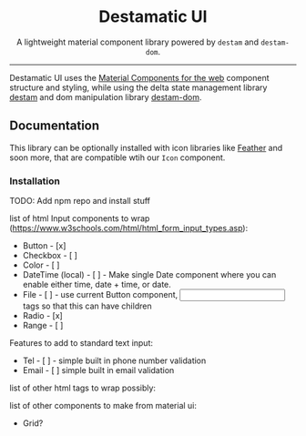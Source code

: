 <div align="center">

# Destamatic UI

A lightweight material component library powered by `destam` and `destam-dom`.

</div>

---

Destamatic UI uses the [Material Components for the web](https://github.com/material-components/material-components-web) component structure and styling, while using the delta state management library [destam](https://github.com/equator-studios/destam) and dom manipulation library [destam-dom](https://github.com/Nefsen402/destam-dom).

## Documentation
This library can be optionally installed with icon libraries like [Feather](https://github.com/feathericons/feather) and soon more, that are compatible wtih our `Icon` component.

### Installation
TODO: Add npm repo and install stuff

list of html Input components to wrap (https://www.w3schools.com/html/html_form_input_types.asp):
- Button - [x]
- Checkbox - [ ]
- Color - [ ]
- DateTime (local) - [ ] - Make single Date component where you can enable either time, date + time, or date.
- File - [ ] - use current Button component, <input> tags so that this can have children
- Radio - [x]
- Range - [ ]

Features to add to standard text input:
- Tel - [ ] - simple built in phone number validation
- Email - [ ] simple built in email validation

list of other html tags to wrap possibly:

list of other components to make from material ui:
- Grid?
